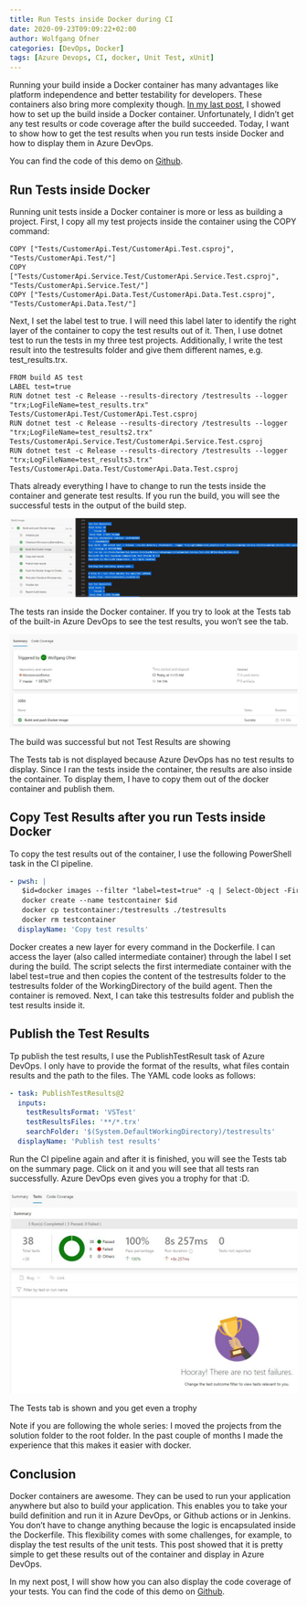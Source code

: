 ```yaml
---
title: Run Tests inside Docker during CI
date: 2020-09-23T09:09:22+02:00
author: Wolfgang Ofner
categories: [DevOps, Docker]
tags: [Azure Devops, CI, docker, Unit Test, xUnit]
---
```

Running your build inside a Docker container has many advantages like platform independence and better testability for developers. These containers also bring more complexity though. <a href="/create-a-docker-image-in-an-azure-devops-ci-pipeline/" target="_blank" rel="noopener noreferrer">In my last post</a>, I showed how to set up the build inside a Docker container. Unfortunately, I didn&#8217;t get any test results or code coverage after the build succeeded. Today, I want to show how to get the test results when you run tests inside Docker and how to display them in Azure DevOps.

You can find the code of this demo on [Github](https://github.com/WolfgangOfner/.NetCoreMicroserviceCiCdAks/tree/UnitTestInCiPipeline).

## Run Tests inside Docker

Running unit tests inside a Docker container is more or less as building a project. First, I copy all my test projects inside the container using the COPY command:

```docker
COPY ["Tests/CustomerApi.Test/CustomerApi.Test.csproj", "Tests/CustomerApi.Test/"]  
COPY ["Tests/CustomerApi.Service.Test/CustomerApi.Service.Test.csproj", "Tests/CustomerApi.Service.Test/"]  
COPY ["Tests/CustomerApi.Data.Test/CustomerApi.Data.Test.csproj", "Tests/CustomerApi.Data.Test/"]  
```

Next, I set the label test to true. I will need this label later to identify the right layer of the container to copy the test results out of it. Then, I use dotnet test to run the tests in my three test projects. Additionally, I write the test result into the testresults folder and give them different names, e.g. test_results.trx.

```docker
FROM build AS test  
LABEL test=true  
RUN dotnet test -c Release --results-directory /testresults --logger "trx;LogFileName=test_results.trx" Tests/CustomerApi.Test/CustomerApi.Test.csproj  
RUN dotnet test -c Release --results-directory /testresults --logger "trx;LogFileName=test_results2.trx" Tests/CustomerApi.Service.Test/CustomerApi.Service.Test.csproj  
RUN dotnet test -c Release --results-directory /testresults --logger "trx;LogFileName=test_results3.trx" Tests/CustomerApi.Data.Test/CustomerApi.Data.Test.csproj  
```

Thats already everything I have to change to run the tests inside the container and generate test results. If you run the build, you will see the successful tests in the output of the build step.

<a style="text-align: center;" href="/assets/img/posts/2020/09/The-tests-ran-inside-the-Docker-container.jpg"><img loading="lazy" class="size-full wp-image-2389" src="/assets/img/posts/2020/09/The-tests-ran-inside-the-Docker-container.jpg" alt="The tests ran inside the Docker container" /></a>

The tests ran inside the Docker container. If you try to look at the Tests tab of the built-in Azure DevOps to see the test results, you won&#8217;t see the tab.

<div class="col-12 col-sm-10 aligncenter">
  <a href="/assets/img/posts/2020/09/The-build-was-successful-but-not-Test-Results-are-showing.jpg"><img loading="lazy" src="/assets/img/posts/2020/09/The-build-was-successful-but-not-Test-Results-are-showing.jpg" alt="The build was successful but not Test Results are showing" /></a>
  
  <p>
    The build was successful but not Test Results are showing
  </p>
</div>

The Tests tab is not displayed because Azure DevOps has no test results to display. Since I ran the tests inside the container, the results are also inside the container. To display them, I have to copy them out of the docker container and publish them.

## Copy Test Results after you run Tests inside Docker

To copy the test results out of the container, I use the following PowerShell task in the CI pipeline.

```yaml  
- pwsh: |
   $id=docker images --filter "label=test=true" -q | Select-Object -First 1
   docker create --name testcontainer $id
   docker cp testcontainer:/testresults ./testresults
   docker rm testcontainer
  displayName: 'Copy test results' 
```

Docker creates a new layer for every command in the Dockerfile. I can access the layer (also called intermediate container) through the label I set during the build. The script selects the first intermediate container with the label test=true and then copies the content of the testresults folder to the testresults folder of the WorkingDirectory of the build agent. Then the container is removed. Next, I can take this testresults folder and publish the test results inside it.

## Publish the Test Results

Tp publish the test results, I use the PublishTestResult task of Azure DevOps. I only have to provide the format of the results, what files contain results and the path to the files. The YAML code looks as follows:

```yaml  
- task: PublishTestResults@2
  inputs:
    testResultsFormat: 'VSTest'
    testResultsFiles: '**/*.trx'
    searchFolder: '$(System.DefaultWorkingDirectory)/testresults'
  displayName: 'Publish test results' 
```

Run the CI pipeline again and after it is finished, you will see the Tests tab on the summary page. Click on it and you will see that all tests ran successfully. Azure DevOps even gives you a trophy for that :D.

<div class="col-12 col-sm-10 aligncenter">
  <a href="/assets/img/posts/2020/09/The-Tests-tab-is-shown-and-you-get-even-a-trophy.jpg"><img loading="lazy" src="/assets/img/posts/2020/09/The-Tests-tab-is-shown-and-you-get-even-a-trophy.jpg" alt="The Tests tab is shown and you get even a trophy" /></a>
  
  <p>
    The Tests tab is shown and you get even a trophy
  </p>
</div>

Note if you are following the whole series: I moved the projects from the solution folder to the root folder. In the past couple of months I made the experience that this makes it easier with docker.

## Conclusion

Docker containers are awesome. They can be used to run your application anywhere but also to build your application. This enables you to take your build definition and run it in Azure DevOps, or Github actions or in Jenkins. You don&#8217;t have to change anything because the logic is encapsulated inside the Dockerfile. This flexibility comes with some challenges, for example, to display the test results of the unit tests. This post showed that it is pretty simple to get these results out of the container and display in Azure DevOps.

In my next post, I will show how you can also display the code coverage of your tests. You can find the code of this demo on [Github](https://github.com/WolfgangOfner/.NetCoreMicroserviceCiCdAks/tree/UnitTestInCiPipeline).